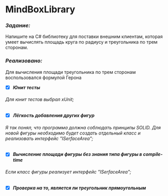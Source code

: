 # MindBoxLibrary

### ___Задание:___
Напишите на C# библиотеку для поставки внешним клиентам, которая умеет вычислять площадь круга по радиусу и треугольника по трем сторонам.

### ___Реализовано:___
Для вычисления площади треугольника по трем сторонам воспользовался формулой Герона
- [x] ___Юнит тесты___ 
###### Для юнит тестов выбрал xUnit;
- [x] ___Лёгкость добавления других  фигур___ 
###### Я так понял, что программа должна соблюдать принципы SOLID. Для новой фигуры необходимо будет создать отдельный класс и реализовать интерфейс "ISerfaceArea";
- [x] ___Вычисление площади фигуры без знания типа фигуры в compile-time___ 
###### Если класс фигуры реализует интерфейс "ISerfaceArea";
- [x] ___Проверка на то, является ли треугольник прямоугольным___

